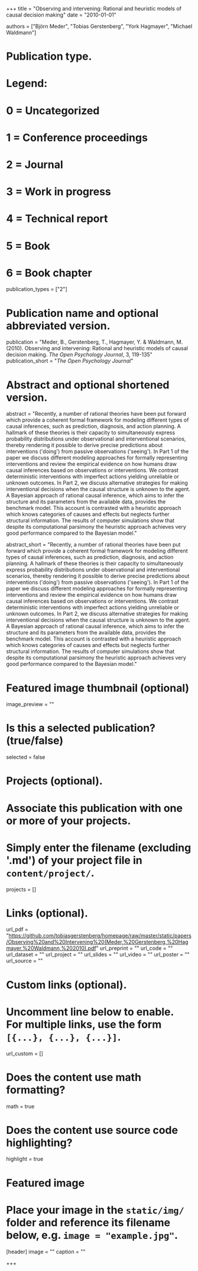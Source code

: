 +++
title = "Observing and intervening: Rational and heuristic models of causal decision making"
date = "2010-01-01"

authors = ["Björn Meder", "Tobias Gerstenberg", "York Hagmayer", "Michael Waldmann"]

# Publication type.
# Legend:
# 0 = Uncategorized
# 1 = Conference proceedings
# 2 = Journal
# 3 = Work in progress
# 4 = Technical report
# 5 = Book
# 6 = Book chapter
publication_types = ["2"]

# Publication name and optional abbreviated version.
publication = "Meder, B., Gerstenberg, T., Hagmayer, Y. & Waldmann, M. (2010). Observing and intervening: Rational and heuristic models of causal decision making. *The Open Psychology Journal*, 3, 119-135"
publication_short = "*The Open Psychology Journal*"

# Abstract and optional shortened version.
abstract = "Recently, a number of rational theories have been put forward which provide a coherent formal framework for modeling different types of causal inferences, such as prediction, diagnosis, and action planning. A hallmark of these theories is their capacity to simultaneously express probability distributions under observational and interventional scenarios, thereby rendering it possible to derive precise predictions about interventions ('doing') from passive observations ('seeing'). In Part 1 of the paper we discuss different modeling approaches for formally representing interventions and review the empirical evidence on how humans draw causal inferences based on observations or interventions. We contrast deterministic interventions with imperfect actions yielding unreliable or unknown outcomes. In Part 2, we discuss alternative strategies for making interventional decisions when the causal structure is unknown to the agent. A Bayesian approach of rational causal inference, which aims to infer the structure and its parameters from the available data, provides the benchmark model. This account is contrasted with a heuristic approach which knows categories of causes and effects but neglects further structural information. The results of computer simulations show that despite its computational parsimony the heuristic approach achieves very good performance compared to the Bayesian model."

abstract_short = "Recently, a number of rational theories have been put forward which provide a coherent formal framework for modeling different types of causal inferences, such as prediction, diagnosis, and action planning. A hallmark of these theories is their capacity to simultaneously express probability distributions under observational and interventional scenarios, thereby rendering it possible to derive precise predictions about interventions ('doing') from passive observations ('seeing'). In Part 1 of the paper we discuss different modeling approaches for formally representing interventions and review the empirical evidence on how humans draw causal inferences based on observations or interventions. We contrast deterministic interventions with imperfect actions yielding unreliable or unknown outcomes. In Part 2, we discuss alternative strategies for making interventional decisions when the causal structure is unknown to the agent. A Bayesian approach of rational causal inference, which aims to infer the structure and its parameters from the available data, provides the benchmark model. This account is contrasted with a heuristic approach which knows categories of causes and effects but neglects further structural information. The results of computer simulations show that despite its computational parsimony the heuristic approach achieves very good performance compared to the Bayesian model."

# Featured image thumbnail (optional)
image_preview = ""

# Is this a selected publication? (true/false)
selected = false

# Projects (optional).
#   Associate this publication with one or more of your projects.
#   Simply enter the filename (excluding '.md') of your project file in `content/project/`.
projects = []

# Links (optional).
url_pdf = "https://github.com/tobiasgerstenberg/homepage/raw/master/static/papers/Observing%20and%20Intervening%20(Meder,%20Gerstenberg,%20Hagmayer,%20Waldmann,%202010).pdf"
url_preprint = ""
url_code = ""
url_dataset = ""
url_project = ""
url_slides = ""
url_video = ""
url_poster = ""
url_source = ""

# Custom links (optional).
#   Uncomment line below to enable. For multiple links, use the form `[{...}, {...}, {...}]`.
url_custom = []

# Does the content use math formatting?
math = true

# Does the content use source code highlighting?
highlight = true

# Featured image
# Place your image in the `static/img/` folder and reference its filename below, e.g. `image = "example.jpg"`.
[header]
image = ""
caption = ""

+++
